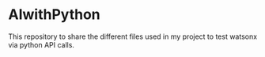 # AIwithPython
This repository to share the different files used in my project to test watsonx via python API calls.
